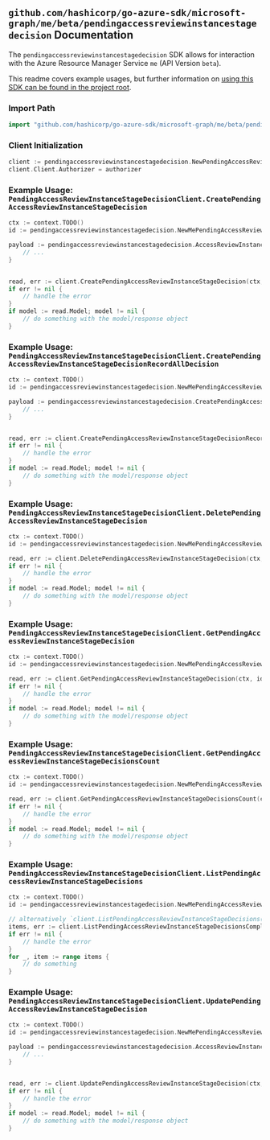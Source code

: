 
## `github.com/hashicorp/go-azure-sdk/microsoft-graph/me/beta/pendingaccessreviewinstancestagedecision` Documentation

The `pendingaccessreviewinstancestagedecision` SDK allows for interaction with the Azure Resource Manager Service `me` (API Version `beta`).

This readme covers example usages, but further information on [using this SDK can be found in the project root](https://github.com/hashicorp/go-azure-sdk/tree/main/docs).

### Import Path

```go
import "github.com/hashicorp/go-azure-sdk/microsoft-graph/me/beta/pendingaccessreviewinstancestagedecision"
```


### Client Initialization

```go
client := pendingaccessreviewinstancestagedecision.NewPendingAccessReviewInstanceStageDecisionClientWithBaseURI("https://management.azure.com")
client.Client.Authorizer = authorizer
```


### Example Usage: `PendingAccessReviewInstanceStageDecisionClient.CreatePendingAccessReviewInstanceStageDecision`

```go
ctx := context.TODO()
id := pendingaccessreviewinstancestagedecision.NewMePendingAccessReviewInstanceIdStageID("accessReviewInstanceIdValue", "accessReviewStageIdValue")

payload := pendingaccessreviewinstancestagedecision.AccessReviewInstanceDecisionItem{
	// ...
}


read, err := client.CreatePendingAccessReviewInstanceStageDecision(ctx, id, payload)
if err != nil {
	// handle the error
}
if model := read.Model; model != nil {
	// do something with the model/response object
}
```


### Example Usage: `PendingAccessReviewInstanceStageDecisionClient.CreatePendingAccessReviewInstanceStageDecisionRecordAllDecision`

```go
ctx := context.TODO()
id := pendingaccessreviewinstancestagedecision.NewMePendingAccessReviewInstanceIdStageID("accessReviewInstanceIdValue", "accessReviewStageIdValue")

payload := pendingaccessreviewinstancestagedecision.CreatePendingAccessReviewInstanceStageDecisionRecordAllDecisionRequest{
	// ...
}


read, err := client.CreatePendingAccessReviewInstanceStageDecisionRecordAllDecision(ctx, id, payload)
if err != nil {
	// handle the error
}
if model := read.Model; model != nil {
	// do something with the model/response object
}
```


### Example Usage: `PendingAccessReviewInstanceStageDecisionClient.DeletePendingAccessReviewInstanceStageDecision`

```go
ctx := context.TODO()
id := pendingaccessreviewinstancestagedecision.NewMePendingAccessReviewInstanceIdStageIdDecisionID("accessReviewInstanceIdValue", "accessReviewStageIdValue", "accessReviewInstanceDecisionItemIdValue")

read, err := client.DeletePendingAccessReviewInstanceStageDecision(ctx, id, pendingaccessreviewinstancestagedecision.DefaultDeletePendingAccessReviewInstanceStageDecisionOperationOptions())
if err != nil {
	// handle the error
}
if model := read.Model; model != nil {
	// do something with the model/response object
}
```


### Example Usage: `PendingAccessReviewInstanceStageDecisionClient.GetPendingAccessReviewInstanceStageDecision`

```go
ctx := context.TODO()
id := pendingaccessreviewinstancestagedecision.NewMePendingAccessReviewInstanceIdStageIdDecisionID("accessReviewInstanceIdValue", "accessReviewStageIdValue", "accessReviewInstanceDecisionItemIdValue")

read, err := client.GetPendingAccessReviewInstanceStageDecision(ctx, id, pendingaccessreviewinstancestagedecision.DefaultGetPendingAccessReviewInstanceStageDecisionOperationOptions())
if err != nil {
	// handle the error
}
if model := read.Model; model != nil {
	// do something with the model/response object
}
```


### Example Usage: `PendingAccessReviewInstanceStageDecisionClient.GetPendingAccessReviewInstanceStageDecisionsCount`

```go
ctx := context.TODO()
id := pendingaccessreviewinstancestagedecision.NewMePendingAccessReviewInstanceIdStageID("accessReviewInstanceIdValue", "accessReviewStageIdValue")

read, err := client.GetPendingAccessReviewInstanceStageDecisionsCount(ctx, id, pendingaccessreviewinstancestagedecision.DefaultGetPendingAccessReviewInstanceStageDecisionsCountOperationOptions())
if err != nil {
	// handle the error
}
if model := read.Model; model != nil {
	// do something with the model/response object
}
```


### Example Usage: `PendingAccessReviewInstanceStageDecisionClient.ListPendingAccessReviewInstanceStageDecisions`

```go
ctx := context.TODO()
id := pendingaccessreviewinstancestagedecision.NewMePendingAccessReviewInstanceIdStageID("accessReviewInstanceIdValue", "accessReviewStageIdValue")

// alternatively `client.ListPendingAccessReviewInstanceStageDecisions(ctx, id, pendingaccessreviewinstancestagedecision.DefaultListPendingAccessReviewInstanceStageDecisionsOperationOptions())` can be used to do batched pagination
items, err := client.ListPendingAccessReviewInstanceStageDecisionsComplete(ctx, id, pendingaccessreviewinstancestagedecision.DefaultListPendingAccessReviewInstanceStageDecisionsOperationOptions())
if err != nil {
	// handle the error
}
for _, item := range items {
	// do something
}
```


### Example Usage: `PendingAccessReviewInstanceStageDecisionClient.UpdatePendingAccessReviewInstanceStageDecision`

```go
ctx := context.TODO()
id := pendingaccessreviewinstancestagedecision.NewMePendingAccessReviewInstanceIdStageIdDecisionID("accessReviewInstanceIdValue", "accessReviewStageIdValue", "accessReviewInstanceDecisionItemIdValue")

payload := pendingaccessreviewinstancestagedecision.AccessReviewInstanceDecisionItem{
	// ...
}


read, err := client.UpdatePendingAccessReviewInstanceStageDecision(ctx, id, payload)
if err != nil {
	// handle the error
}
if model := read.Model; model != nil {
	// do something with the model/response object
}
```
